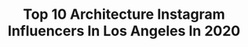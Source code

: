 ---
title: Top 10 Architecture Instagram Influencers In Los Angeles In 2020
description: >-
  Find top architecture Instagram influencers in Los Angeles in 2020. Most popular hashtags: #losangeles #architecture #california #interiordesign.
platform: Instagram
profiles:
  - username: "karamanndesign"
    fullname: >-
      Kara Mann
    location: "United States"
    followers: 26188
    engagement: 223
    commentsToLikes: 0.021254
    avatar: "https://scontent-ams4-1.cdninstagram.com/v/t51.2885-19/s320x320/29096007_2023676627845308_937594964194361344_n.jpg?_nc_ht=scontent-ams4-1.cdninstagram.com&_nc_ohc=8toSiWbYklQAX_8jb_D&oh=5690b233dc9ef5d58981370d5ddf9e19&oe=5EB023AA"
    verified: true
    hashtags: "#gettyvilla, #fromthearchives, #dollypartonchallenge, #inspo"
  - username: "harrisondesign"
    fullname: >-
      Harrison Design
    location: "United States"
    followers: 28992
    engagement: 218
    commentsToLikes: 0.022410
    avatar: "https://scontent-ams4-1.cdninstagram.com/v/t51.2885-19/s320x320/50240781_833975750280113_7578237603565010944_n.jpg?_nc_ht=scontent-ams4-1.cdninstagram.com&_nc_ohc=n8cAluKUxQsAX9dsrnk&oh=14a7b712b56e372fa6bdfe37a9c0825b&oe=5EB40F2D"
    verified: false
    hashtags: "#cleandesign, #englishgarden, #firepit, #interiorsofinstagram"
  - username: "conexao.america"
    fullname: >-
      conexaoamerica
    location: "United States"
    followers: 8706
    engagement: 498
    commentsToLikes: 0.007069
    avatar: "https://scontent-amt2-1.cdninstagram.com/v/t51.2885-19/s320x320/83563617_3509525375787818_4295259040243515392_n.jpg?_nc_ht=scontent-amt2-1.cdninstagram.com&_nc_ohc=8qRsNvTEB_0AX_5bWzU&oh=c9040ee2c5870c779a2c4f2534b34379&oe=5EB3FDFB"
    verified: false
    hashtags: "#newyorklife, #sinfrancisco, #covid19, #conexaoamerica"
  - username: "landrydesigngroup"
    fullname: >-
      Landry Design Group
    location: "United States"
    followers: 29275
    engagement: 136
    commentsToLikes: 0.016440
    avatar: "https://scontent-amt2-1.cdninstagram.com/v/t51.2885-19/11055711_805608446193828_2010084259_a.jpg?_nc_ht=scontent-amt2-1.cdninstagram.com&_nc_ohc=1vGogSd1GM4AX8CKoaB&oh=980c7e0ba45da0f242132545f5b85693&oe=5EB0C7D7"
    verified: false
    hashtags: "#interior, #paulwilliams, #exterior, #giselebundchen"
  - username: "losangeles_city"
    fullname: >-
      Official Los Angeles City Page
    location: "United States"
    followers: 487848
    engagement: 110
    commentsToLikes: 0.011773
    avatar: "https://scontent-ams4-1.cdninstagram.com/v/t51.2885-19/s320x320/87614941_203933130713252_1613185412820369408_n.jpg?_nc_ht=scontent-ams4-1.cdninstagram.com&_nc_ohc=2ntq8LfyNE0AX_dbAJq&oh=fa51cd2fbeabd743b1de3a03cdaa4759&oe=5EA772C7"
    verified: false
    hashtags: "#losangelesgraff, #losangelesvacations, #life, #redondobeach"
  - username: "theoppenheimgroup"
    fullname: >-
      The Oppenheim Group
    location: "United States"
    followers: 54461
    engagement: 369
    commentsToLikes: 0.032190
    avatar: "https://scontent-ams4-1.cdninstagram.com/v/t51.2885-19/s150x150/17586680_1277203845667556_9073277197740933120_a.jpg?_nc_ht=scontent-ams4-1.cdninstagram.com&_nc_ohc=kp-lqZPhFUMAX9JbDHX&oh=f45f3a526a7b01c6e7d6b0032ee5167a&oe=5EB08D22"
    verified: true
    hashtags: "#realtor, #home, #photography, #netflix"
  - username: "george.townley"
    fullname: >-
      George Townley
    location: "United States"
    followers: 17803
    engagement: 899
    commentsToLikes: 0.019975
    avatar: "https://scontent-atl3-1.cdninstagram.com/v/t51.2885-19/s320x320/89719932_2615613065234832_4881608095752519680_n.jpg?_nc_ht=scontent-atl3-1.cdninstagram.com&_nc_ohc=ZcaY83C_fSgAX_vv4fo&oh=39bce4f956bf62c016ba1c07313d83cd&oe=5EB94927"
    verified: false
    hashtags: "#midcenturymodern, #california, #illustration, #griffithobservatory"
  - username: "emlee7"
    fullname: >-
      Emma Lee | Fashion designer
    location: "United States"
    followers: 28280
    engagement: 205
    commentsToLikes: 0.028564
    avatar: "https://scontent-lhr8-1.cdninstagram.com/v/t51.2885-19/s320x320/42431967_189742955256826_2860397212104392704_n.jpg?_nc_ht=scontent-lhr8-1.cdninstagram.com&_nc_ohc=4KMC33pLrBIAX87iRUQ&oh=5ab7cfef5d3bf950818d7ed8921e11fe&oe=5EBC72E1"
    verified: false
    hashtags: "#lifewelltravelled, #architectureporn, #emma, #exploremore"
  - username: "realestate"
    fullname: >-
      @RealEstate
    location: "United States"
    followers: 76576
    engagement: 144
    commentsToLikes: 0.021968
    avatar: "https://scontent-lga3-1.cdninstagram.com/v/t51.2885-19/s320x320/77126686_510542859567820_6074049733343576064_n.jpg?_nc_ht=scontent-lga3-1.cdninstagram.com&_nc_ohc=Cagi4orNV1kAX_jKe6t&oh=5852c775c5e3b201abb81ea86780ddd8&oe=5EB555EE"
    verified: false
    hashtags: "#realestateagent, #kobikarp, #winecellar, #backyard"
  - username: "marmolradziner"
    fullname: >-
      Marmol Radziner
    location: "United States"
    followers: 35745
    engagement: 365
    commentsToLikes: 0.017044
    avatar: "https://scontent-amt2-1.cdninstagram.com/v/t51.2885-19/11373837_1484441381873067_708841385_a.jpg?_nc_ht=scontent-amt2-1.cdninstagram.com&_nc_ohc=hxiVsqtdH2cAX_lHx60&oh=a9bcf695b12ff4a3797206de5f6e8910&oe=5EB3270B"
    verified: false
    hashtags: "#openkitchen, #marmolradzinerlandscape, #ranchhouse, #2020ad100"
---